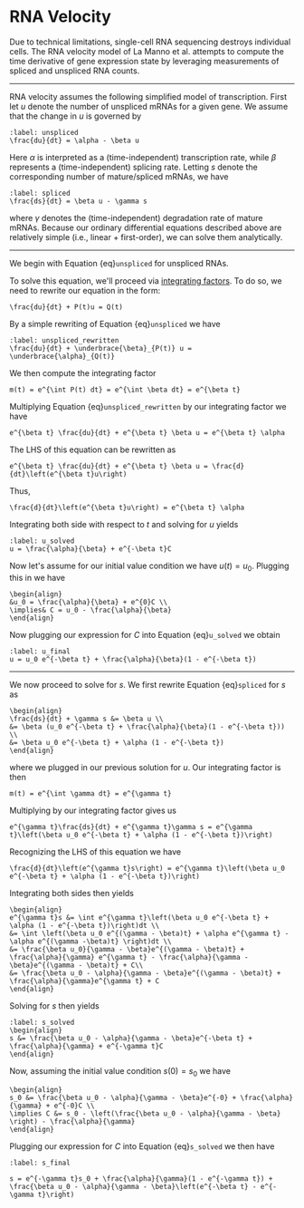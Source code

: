 # RNA Velocity

Due to technical limitations, single-cell RNA sequencing destroys individual cells. The RNA velocity model of La Manno et al. attempts to compute the time derivative of gene expression state by leveraging measurements of spliced and unspliced RNA counts.

---

RNA velocity assumes the following simplified model of transcription. First let $u$ denote the number of unspliced mRNAs for a given gene. We assume that the change in $u$ is governed by

```{math}
:label: unspliced
\frac{du}{dt} = \alpha - \beta u
```

Here $\alpha$ is interpreted as a (time-independent) transcription rate, while $\beta$ represents a (time-independent) splicing rate. Letting $s$ denote the corresponding number of mature/spliced mRNAs, we have 

```{math}
:label: spliced
\frac{ds}{dt} = \beta u - \gamma s
```

where $\gamma$ denotes the (time-independent) degradation rate of mature mRNAs. Because our ordinary differential equations described above are relatively simple (i.e., linear + first-order), we can solve them analytically. 

---

We begin with Equation {eq}`unspliced` for unspliced RNAs.

To solve this equation, we'll proceed via [integrating factors](https://en.wikipedia.org/wiki/Integrating_factor). To do so, we need to rewrite our equation in the form:

```{math}
\frac{du}{dt} + P(t)u = Q(t)
```

By a simple rewriting of Equation {eq}`unspliced` we have


```{math}
:label: unspliced_rewritten
\frac{du}{dt} + \underbrace{\beta}_{P(t)} u = \underbrace{\alpha}_{Q(t)}
```

We then compute the integrating factor

```{math}
m(t) = e^{\int P(t) dt} = e^{\int \beta dt} = e^{\beta t}
```

Multiplying Equation {eq}`unspliced_rewritten` by our integrating factor we have

```{math}
e^{\beta t} \frac{du}{dt} + e^{\beta t} \beta u = e^{\beta t} \alpha
```

The LHS of this equation can be rewritten as

```{math}
e^{\beta t} \frac{du}{dt} + e^{\beta t} \beta u = \frac{d}{dt}\left(e^{\beta t}u\right)
```

Thus, 

```{math}
\frac{d}{dt}\left(e^{\beta t}u\right) = e^{\beta t} \alpha
```

Integrating both side with respect to $t$ and solving for $u$ yields

```{math}
:label: u_solved
u = \frac{\alpha}{\beta} + e^{-\beta t}C 
```

Now let's assume for our initial value condition we have $u(t) = u_0$. Plugging this in we have

```{math}
\begin{align}
&u_0 = \frac{\alpha}{\beta} + e^{0}C \\
\implies& C = u_0 - \frac{\alpha}{\beta}
\end{align}
```

Now plugging our expression for $C$ into Equation {eq}`u_solved` we obtain

```{math}
:label: u_final
u = u_0 e^{-\beta t} + \frac{\alpha}{\beta}(1 - e^{-\beta t})
```

---

We now proceed to solve for $s$. We first rewrite Equation {eq}`spliced` for $s$ as

```{math}
\begin{align}
\frac{ds}{dt} + \gamma s &= \beta u \\
&= \beta (u_0 e^{-\beta t} + \frac{\alpha}{\beta}(1 - e^{-\beta t})) \\
&= \beta u_0 e^{-\beta t} + \alpha (1 - e^{-\beta t})
\end{align}
```

where we plugged in our previous solution for $u$. Our integrating factor is then

```{math}
m(t) = e^{\int \gamma dt} = e^{\gamma t}
```
Multiplying by our integrating factor gives us

```{math}
e^{\gamma t}\frac{ds}{dt} + e^{\gamma t}\gamma s = e^{\gamma t}\left(\beta u_0 e^{-\beta t} + \alpha (1 - e^{-\beta t})\right)
```

Recognizing the LHS of this equation we have

```{math}
\frac{d}{dt}\left(e^{\gamma t}s\right) = e^{\gamma t}\left(\beta u_0 e^{-\beta t} + \alpha (1 - e^{-\beta t})\right)
```

Integrating both sides then yields 

```{math}
\begin{align}
e^{\gamma t}s &= \int e^{\gamma t}\left(\beta u_0 e^{-\beta t} + \alpha (1 - e^{-\beta t})\right)dt \\
&= \int \left(\beta u_0 e^{(\gamma - \beta)t} + \alpha e^{\gamma t} - \alpha e^{(\gamma -\beta)t} \right)dt \\
&= \frac{\beta u_0}{\gamma - \beta}e^{(\gamma - \beta)t} + \frac{\alpha}{\gamma} e^{\gamma t} - \frac{\alpha}{\gamma - \beta}e^{(\gamma - \beta)t} + C\\
&= \frac{\beta u_0 - \alpha}{\gamma - \beta}e^{(\gamma - \beta)t} + \frac{\alpha}{\gamma}e^{\gamma t} + C
\end{align}
```

Solving for $s$ then yields

```{math}
:label: s_solved
\begin{align}
s &= \frac{\beta u_0 - \alpha}{\gamma - \beta}e^{-\beta t} + \frac{\alpha}{\gamma} + e^{-\gamma t}C
\end{align}
```

Now, assuming the initial value condition $s(0) = s_0$ we have

```{math}
\begin{align}
s_0 &= \frac{\beta u_0 - \alpha}{\gamma - \beta}e^{-0} + \frac{\alpha}{\gamma} + e^{-0}C \\
\implies C &= s_0 - \left(\frac{\beta u_0 - \alpha}{\gamma - \beta} \right) - \frac{\alpha}{\gamma}
\end{align}
```

Plugging our expression for $C$ into Equation {eq}`s_solved` we then have 

```{math}
:label: s_final

s = e^{-\gamma t}s_0 + \frac{\alpha}{\gamma}(1 - e^{-\gamma t}) + \frac{\beta u_0 - \alpha}{\gamma - \beta}\left(e^{-\beta t} - e^{-\gamma t}\right)

```